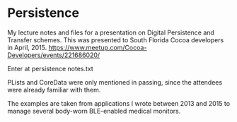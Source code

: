 # Persistence

My lecture notes and files for a presentation on Digital Persistence and Transfer schemes. 
This was presented to South Florida Cocoa developers in April, 2015. 
https://www.meetup.com/Cocoa-Developers/events/221686020/

Enter at persistence notes.txt

PLists and CoreData were only mentioned in passing, since the attendees were already familiar with them.

The examples are taken from applications I wrote between 2013 and 2015 to manage several body-worn BLE-enabled medical monitors. 
